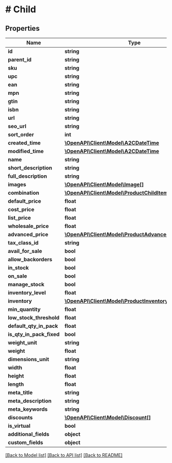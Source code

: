 # # Child

## Properties

Name | Type | Description | Notes
------------ | ------------- | ------------- | -------------
**id** | **string** |  | [optional]
**parent_id** | **string** |  | [optional]
**sku** | **string** |  | [optional]
**upc** | **string** |  | [optional]
**ean** | **string** |  | [optional]
**mpn** | **string** |  | [optional]
**gtin** | **string** |  | [optional]
**isbn** | **string** |  | [optional]
**url** | **string** |  | [optional]
**seo_url** | **string** |  | [optional]
**sort_order** | **int** |  | [optional]
**created_time** | [**\OpenAPI\Client\Model\A2CDateTime**](A2CDateTime.md) |  | [optional]
**modified_time** | [**\OpenAPI\Client\Model\A2CDateTime**](A2CDateTime.md) |  | [optional]
**name** | **string** |  | [optional]
**short_description** | **string** |  | [optional]
**full_description** | **string** |  | [optional]
**images** | [**\OpenAPI\Client\Model\Image[]**](Image.md) |  | [optional]
**combination** | [**\OpenAPI\Client\Model\ProductChildItemCombination[]**](ProductChildItemCombination.md) |  | [optional]
**default_price** | **float** |  | [optional]
**cost_price** | **float** |  | [optional]
**list_price** | **float** |  | [optional]
**wholesale_price** | **float** |  | [optional]
**advanced_price** | [**\OpenAPI\Client\Model\ProductAdvancedPrice[]**](ProductAdvancedPrice.md) |  | [optional]
**tax_class_id** | **string** |  | [optional]
**avail_for_sale** | **bool** |  | [optional]
**allow_backorders** | **bool** |  | [optional]
**in_stock** | **bool** |  | [optional]
**on_sale** | **bool** |  | [optional]
**manage_stock** | **bool** |  | [optional]
**inventory_level** | **float** |  | [optional]
**inventory** | [**\OpenAPI\Client\Model\ProductInventory[]**](ProductInventory.md) |  | [optional]
**min_quantity** | **float** |  | [optional]
**low_stock_threshold** | **float** |  | [optional]
**default_qty_in_pack** | **float** |  | [optional]
**is_qty_in_pack_fixed** | **bool** |  | [optional]
**weight_unit** | **string** |  | [optional]
**weight** | **float** |  | [optional]
**dimensions_unit** | **string** |  | [optional]
**width** | **float** |  | [optional]
**height** | **float** |  | [optional]
**length** | **float** |  | [optional]
**meta_title** | **string** |  | [optional]
**meta_description** | **string** |  | [optional]
**meta_keywords** | **string** |  | [optional]
**discounts** | [**\OpenAPI\Client\Model\Discount[]**](Discount.md) |  | [optional]
**is_virtual** | **bool** |  | [optional]
**additional_fields** | **object** |  | [optional]
**custom_fields** | **object** |  | [optional]

[[Back to Model list]](../../README.md#models) [[Back to API list]](../../README.md#endpoints) [[Back to README]](../../README.md)
